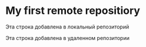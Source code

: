 # My first remote repositiory

Эта строка добавлена в локальный репозиторий

Эта строка добавлена в удаленном репозитории
